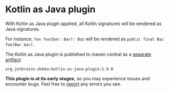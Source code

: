 # Kotlin as Java plugin

With Kotlin as Java plugin applied, all Kotlin signatures will be rendered as Java signatures.

For instance, `fun foo(bar: Bar): Baz` will be rendered as `public final Baz foo(Bar bar)`.

The Kotlin as Java plugin is published to maven central as a
[separate artifact](https://mvnrepository.com/artifact/org.jetbrains.dokka/kotlin-as-java-plugin):

```text
org.jetbrains.dokka:kotlin-as-java-plugin:1.9.0
```

**This plugin is at its early stages**, so you may experience issues and encounter bugs. Feel free to
[report](https://github.com/Kotlin/dokka/issues/new/choose) any errors you see.
